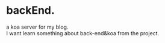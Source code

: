 # backEnd.  
a koa server for my blog.  
I want learn something about back-end&koa from the project.
